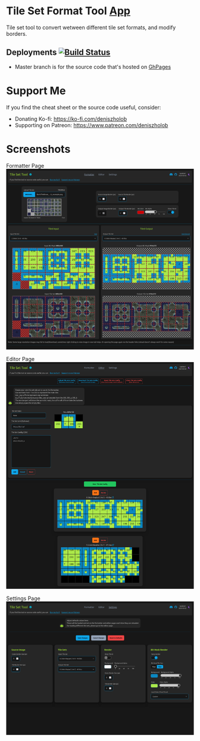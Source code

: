 # Tile Set Format Tool [App](https://deniszholob.github.io/tileset-format-tool/)

Tile set tool to convert wetween different tile set formats, and modify borders.

## Deployments [![Build Status](https://github.com/deniszholob/tileset-format-tool/actions/workflows/main.yml/badge.svg)](https://github.com/deniszholob/tileset-format-tool/actions/workflows/main.yml)

- Master branch is for the source code that's hosted on
  [GhPages](https://deniszholob.github.io/tileset-format-tool/)

# Support Me

If you find the cheat sheet or the source code useful, consider:

- Donating Ko-fi: https://ko-fi.com/deniszholob
- Supporting on Patreon: https://www.patreon.com/deniszholob

# Screenshots

Formatter Page
![Tile Set Format Tool - Formatter](screenshots/Tile-Set-Tool_Formatter.png)

Editor Page
![Tile Set Format Tool - Editor](screenshots/Tile-Set-Tool_Editor.png)

Settings Page
![Tile Set Format Tool - Settings](screenshots/Tile-Set-Tool_Settings.png)
